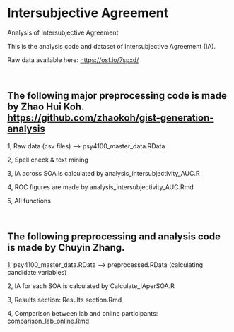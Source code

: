 # Intersubjective Agreement

Analysis of Intersubjective Agreement

This is the analysis code and dataset of Intersubjective Agreement (IA).

Raw data available here: https://osf.io/7spxd/

<br/>

## The following major preprocessing code is made by Zhao Hui Koh. https://github.com/zhaokoh/gist-generation-analysis

1, Raw data (csv files) --> psy4100_master_data.RData

2, Spell check & text mining

3, IA across SOA is calculated by analysis_intersubjectivity_AUC.R

4, ROC figures are made by analysis_intersubjectivity_AUC.Rmd

5, All functions

<br/>

## The following preprocessing and analysis code is made by Chuyin Zhang.

1, psy4100_master_data.RData --> preprocessed.RData (calculating candidate variables)

2, IA for each SOA is calculated by Calculate_IAperSOA.R

3, Results section: Results section.Rmd

4, Comparison between lab and online participants: comparison_lab_online.Rmd
